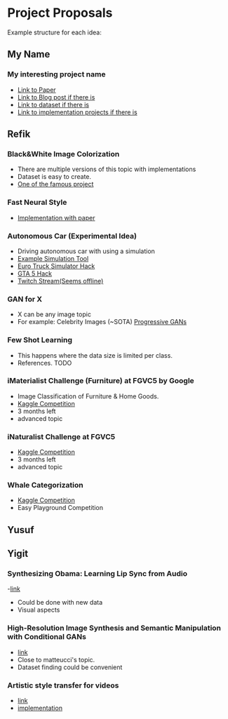 # Project Proposals

Example structure for each idea:

## My Name

### My interesting project name

- [Link to Paper](www.example.com)
- [Link to Blog post if there is](www.example.com)
- [Link to dataset if there is](www.example.com)
- [Link to implementation projects if there is](www.example.com)


## Refik

### Black&White Image Colorization

- There are multiple versions of this topic with implementations
- Dataset is easy to create.
- [One of the famous project](http://richzhang.github.io/colorization/])

### Fast Neural Style

- [Implementation with paper](https://github.com/jcjohnson/fast-neural-style)

### Autonomous Car (Experimental Idea)

- Driving autonomous car with using a simulation
- [Example Simulation Tool](https://github.com/udacity/self-driving-car-sim)
- [Euro Truck Simulator Hack](https://github.com/aleju/self-driving-truck)
- [GTA 5 Hack](https://github.com/aitorzip/DeepGTAV)
- [Twitch Stream(Seems offline)](https://www.twitch.tv/sentdex)



### GAN for X

- X can be any image topic
- For example: Celebrity Images (~SOTA) [Progressive GANs](http://research.nvidia.com/publication/2017-10_Progressive-Growing-of)

### Few Shot Learning 

- This happens where the data size is limited per class.
- References. TODO



### iMaterialist Challenge (Furniture) at FGVC5 by Google

- Image Classification of Furniture & Home Goods.
- [Kaggle Competition](https://www.kaggle.com/c/imaterialist-challenge-furniture-2018#description)
- 3 months left
- advanced topic

### iNaturalist Challenge at FGVC5

- [Kaggle Competition](https://www.kaggle.com/c/inaturalist-2018)
- 3 months left
- advanced topic


### Whale Categorization

- [Kaggle Competition](https://www.kaggle.com/c/whale-categorization-playground)
- Easy Playground Competition

## Yusuf

## Yigit

### Synthesizing Obama: Learning Lip Sync from Audio

-[link](https://grail.cs.washington.edu/projects/AudioToObama/)
- Could be done with new data
- Visual aspects

### High-Resolution Image Synthesis and Semantic Manipulation with Conditional GANs

- [link](https://tcwang0509.github.io/pix2pixHD/)
- Close to matteucci's topic.
- Dataset finding could be convenient

### Artistic style transfer for videos

- [link](https://arxiv.org/abs/1604.08610)
- [implementation](https://github.com/manuelruder/artistic-videos)

